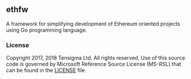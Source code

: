 ## ethfw

A framework for simplifying development of Ethereum oriented projects using Go programming language.

### License

Copyright 2017, 2018 Tensigma Ltd. All rights reserved.
Use of this source code is governed by Microsoft Reference Source
License (MS-RSL) that can be found in the [LICENSE](/LICENSE) file.
